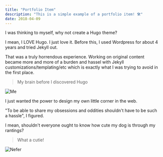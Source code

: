 ```yaml
---
title: "Portfolio Item"
description: "This is a simple example of a portfolio item! 🛠️"
date: 2018-04-09
---
```


I was thinking to myself, why not create a Hugo theme?

I mean, I LOVE Hugo. I just love it. Before this, I used Wordpress for about 4 years and tried Jekyll out.

That was a truly horrendous experience. Working on original content became more and more of a burden and hassel with Jekyll customizations/templating/etc which is exactly what I was trying to avoid in the first place.

> My brain before I discovered Hugo

![Me](https://i.pinimg.com/originals/c2/b9/33/c2b933879af8a5f78bc244910451bfda.png)

I just wanted the power to design my own little corner in the web.

"To be able to share my obsessions and oddities shouldn't have to be such a hassle", I figured.

I mean, shouldn't everyone ought to know how cute my dog is through my rantings?

> What a cutie!

![Nefer](https://i.imgur.com/cwXno9D.jpg)
